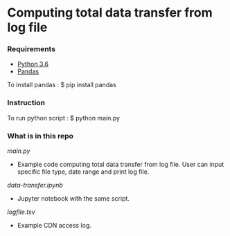 # Computing total data transfer from log file

### Requirements
* [Python 3.6](https://www.python.org/downloads/)
* [Pandas](https://pypi.org/project/pandas/#files)

To install pandas :
$ pip install pandas

### Instruction 
To run python script :
$ python main.py

### What is in this repo

*main.py*
* Example code computing total data transfer from log file. User can input specific file type, date range and print log file.

*data-transfer.ipynb*
* Jupyter notebook with the same script.

*logfile.tsv*
* Example CDN access log.
